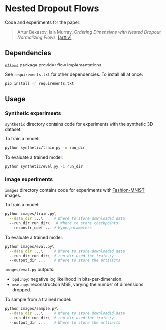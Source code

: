 # Nested Dropout Flows

Code and experiments for the paper:
> Artur Bekasov, Iain Murray, _Ordering Dimensions with Nested Dropout Normalizing Flows_.
> [[arXiv]](https://arxiv.org/abs/2006.08777)

## Dependencies 

[`nflows`](https://github.com/bayesiains/nflows) package provides flow implementations.

See `requirements.txt` for other dependencies. To install all at once:
```bash
pip install -r requirements.txt
```

## Usage

### Synthetic experiments

`synthetic` directory contains code for experiments with the synthetic 3D dataset. 

To train a model:
```bash
python synthetic/train.py -o run_dir
```

To evaluate a trained model:
```bash
python synthetic/eval.py -i run_dir
```

### Image experiments

`images` directory contains code for experiments with [Fashion-MNIST](https://github.com/zalandoresearch/fashion-mnist) images. 

To train a model:
```bash
python images/train.py\
  --data_dir ...\     # Where to store downloaded data
  --run_dir run_dir\   # Where to store checkpoints
  --reconstr_coef ... # Hyperparameters
```

To evaluate a trained model:
```bash
python images/eval.py\
  --data_dir ...\     # Where to store downloaded data
  --run_dir run_dir\  # run_dir used for train.py 
  --output_dir ...    # Where to store the artifacts 
```

`images/eval.py` outputs:
- `bpd.npy`: negative log likelihood in bits-per-dimension.
- `mse.npy`: reconstruction MSE, varying the number of dimensions dropped. 

To sample from a trained model:
```bash
python images/sample.py\
  --data_dir ...\     # Where to store downloaded data
  --run_dir run_dir\  # run_dir used for train.py 
  --output_dir ...    # Where to store the artifacts 
```
